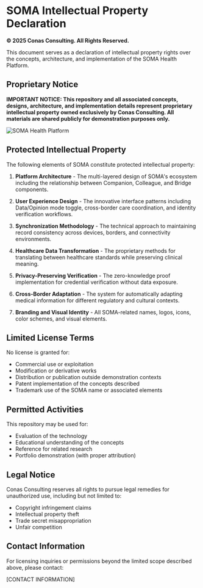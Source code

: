 # SOMA Intellectual Property Declaration

**© 2025 Conas Consulting. All Rights Reserved.**

This document serves as a declaration of intellectual property rights over the concepts, architecture, and implementation of the SOMA Health Platform.

## Proprietary Notice

**IMPORTANT NOTICE: This repository and all associated concepts, designs, architecture, and implementation details represent proprietary intellectual property owned exclusively by Conas Consulting. All materials are shared publicly for demonstration purposes only.**

![SOMA Health Platform](https://static.wixstatic.com/media/afc39f_d083e6a050b841a0bc83b72924531191~mv2.png)

## Protected Intellectual Property

The following elements of SOMA constitute protected intellectual property:

1. **Platform Architecture** - The multi-layered design of SOMA's ecosystem including the relationship between Companion, Colleague, and Bridge components.

2. **User Experience Design** - The innovative interface patterns including Data/Opinion mode toggle, cross-border care coordination, and identity verification workflows.

3. **Synchronization Methodology** - The technical approach to maintaining record consistency across devices, borders, and connectivity environments.

4. **Healthcare Data Transformation** - The proprietary methods for translating between healthcare standards while preserving clinical meaning.

5. **Privacy-Preserving Verification** - The zero-knowledge proof implementation for credential verification without data exposure.

6. **Cross-Border Adaptation** - The system for automatically adapting medical information for different regulatory and cultural contexts.

7. **Branding and Visual Identity** - All SOMA-related names, logos, icons, color schemes, and visual elements.

## Limited License Terms

No license is granted for:
- Commercial use or exploitation
- Modification or derivative works
- Distribution or publication outside demonstration contexts
- Patent implementation of the concepts described
- Trademark use of the SOMA name or associated elements

## Permitted Activities

This repository may be used for:
- Evaluation of the technology
- Educational understanding of the concepts
- Reference for related research
- Portfolio demonstration (with proper attribution)

## Legal Notice

Conas Consulting reserves all rights to pursue legal remedies for unauthorized use, including but not limited to:
- Copyright infringement claims
- Intellectual property theft
- Trade secret misappropriation
- Unfair competition

## Contact Information

For licensing inquiries or permissions beyond the limited scope described above, please contact:

[CONTACT INFORMATION]
